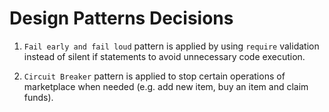 # Design Patterns Decisions

1. `Fail early and fail loud` pattern is applied by using `require` validation instead of silent if statements to avoid unnecessary code execution.

2. `Circuit Breaker` pattern is applied to stop certain operations of marketplace when needed (e.g. add new item, buy an item and claim funds).